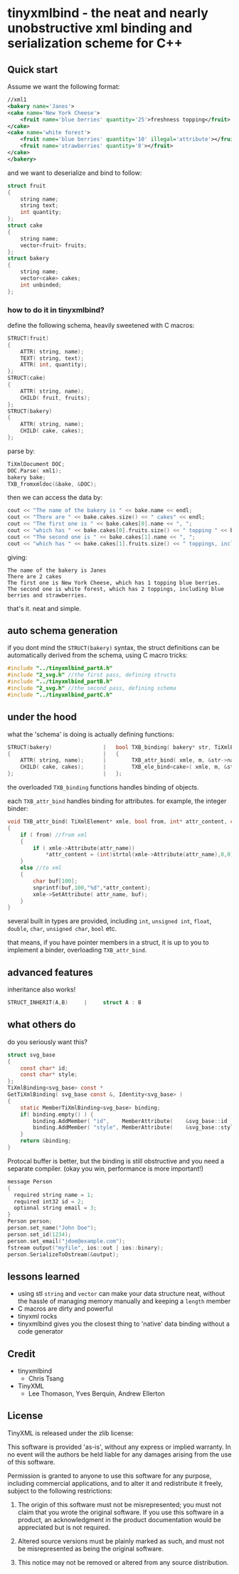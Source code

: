 # tinyxmlbind - the neat and nearly unobstructive xml binding and serialization scheme for C++

## Quick start

Assume we want the following format:
```xml
//xml1
<bakery name='Janes'>
<cake name='New York Cheese'>
	<fruit name='blue berries' quantity='25'>freshness topping</fruit>
</cake>
<cake name='white forest'>
	<fruit name='blue berries' quantity='10' illegal='attribute'></fruit>
	<fruit name='strawberries' quantity='8'></fruit>
</cake>
</bakery>
```
and we want to deserialize and bind to follow:
```C
struct fruit
{
	string name;
	string text;
	int quantity;
};
struct cake
{
	string name;
	vector<fruit> fruits;
};
struct bakery
{
	string name;
	vector<cake> cakes;
	int unbinded;
};
```

### how to do it in tinyxmlbind?
define the following schema, heavily sweetened with C macros:
```C
STRUCT(fruit)
{
	ATTR( string, name);
	TEXT( string, text);
	ATTR( int, quantity);
};
STRUCT(cake)
{
	ATTR( string, name);
	CHILD( fruit, fruits);
};
STRUCT(bakery)
{
	ATTR( string, name);
	CHILD( cake, cakes);
};
```
parse by:
```C
TiXmlDocument DOC;
DOC.Parse( xml1);
bakery bake;
TXB_fromxmldoc(&bake, &DOC);
```
then we can access the data by:
```C
cout << "The name of the bakery is " << bake.name << endl;
cout << "There are " << bake.cakes.size() << " cakes" << endl;
cout << "The first one is " << bake.cakes[0].name << ", ";
cout << "which has " << bake.cakes[0].fruits.size() << " topping " << bake.cakes[0].fruits[0].name << "." << endl;
cout << "The second one is " << bake.cakes[1].name << ", ";
cout << "which has " << bake.cakes[1].fruits.size() << " toppings, including " << bake.cakes[1].fruits[0].name << " and " << bake.cakes[1].fruits[1].name << "." << endl;
```
giving:
```
The name of the bakery is Janes
There are 2 cakes
The first one is New York Cheese, which has 1 topping blue berries.
The second one is white forest, which has 2 toppings, including blue berries and strawberries.
```
that's it. neat and simple.

## auto schema generation
if you dont mind the `STRUCT(bakery)` syntax, the struct definitions can be automatically derived from the schema, using C macro tricks:
```C
#include "../tinyxmlbind_partA.h"
#include "2_svg.h" //the first pass, defining structs
#include "../tinyxmlbind_partB.h"
#include "2_svg.h" //the second pass, defining schema
#include "../tinyxmlbind_partC.h"
```

## under the hood
what the 'schema' is doing is actually defining functions:
```C
STRUCT(bakery)                |   bool TXB_binding( bakery* str, TiXmlElement* xmle, bool m)
{                             |   {
	ATTR( string, name);      |        TXB_attr_bind( xmle, m, &str->name, "name");
	CHILD( cake, cakes);      |        TXB_ele_bind<cake>( xmle, m, &str->cakes, "cake");
};                            |   };
```
the overloaded `TXB_binding` functions handles binding of objects.

each `TXB_attr_bind` handles binding for attributes. for example, the integer binder:
```C
void TXB_attr_bind( TiXmlElement* xmle, bool from, int* attr_content, const char* attr_name)
{
	if ( from) //from xml
	{
		if ( xmle->Attribute(attr_name))
			*attr_content = (int)strtol(xmle->Attribute(attr_name),0,0);
	}
	else //to xml
	{
		char buf[100];
		snprintf(buf,100,"%d",*attr_content);
		xmle->SetAttribute( attr_name, buf);
	}
}
```
several built in types are provided, including `int`, `unsigned int`, `float`, `double`, `char`, `unsigned char`, `bool` etc.

that means, if you have pointer members in a struct, it is up to you to implement a binder, overloading `TXB_attr_bind`.

## advanced features
inheritance also works!
```C
STRUCT_INHERIT(A,B)     |     struct A : B
```

## what others do
do you seriously want this?
```C
struct svg_base
{
	const char*	id;
	const char*	style;
};
TiXmlBinding<svg_base> const *
GetTiXmlBinding( svg_base const &, Identity<svg_base> )
{
	static MemberTiXmlBinding<svg_base> binding;
	if( binding.empty() ) {
		binding.AddMember( "id",	MemberAttribute(	&svg_base::id ))	->setFlags(MemberOptional);
		binding.AddMember( "style",	MemberAttribute(	&svg_base::style) )	->setFlags(MemberOptional);
	}
	return &binding;
}
```
Protocal buffer is better, but the binding is still obstructive and you need a separate compiler. (okay you win, performance is more important!)
```C
message Person
{
  required string name = 1;
  required int32 id = 2;
  optional string email = 3;
}
Person person;
person.set_name("John Doe");
person.set_id(1234);
person.set_email("jdoe@example.com");
fstream output("myfile", ios::out | ios::binary);
person.SerializeToOstream(&output);
```

## lessons learned
- using stl `string` and `vector` can make your data structure neat, without the hassle of managing memory manually and keeping a `length` member
- C macros are dirty and powerful
- tinyxml rocks
- tinyxmlbind gives you the closest thing to 'native' data binding without a code generator

## Credit
- tinyxmlbind
	- Chris Tsang
- TinyXML
	- Lee Thomason, Yves Berquin, Andrew Ellerton 

## License

TinyXML is released under the zlib license:

This software is provided 'as-is', without any express or implied warranty. In no event will the authors be held liable for any damages arising from the use of this software.

Permission is granted to anyone to use this software for any purpose, including commercial applications, and to alter it and redistribute it freely, subject to the following restrictions:

1. The origin of this software must not be misrepresented; you must not claim that you wrote the original software. If you use this software in a product, an acknowledgment in the product documentation would be appreciated but is not required.

2. Altered source versions must be plainly marked as such, and must not be misrepresented as being the original software.

3. This notice may not be removed or altered from any source distribution.
